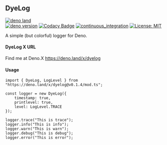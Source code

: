 ## DyeLog

[![deno land](http://img.shields.io/badge/available%20on-deno.land/x-lightgrey.svg?logo=deno&labelColor=darkgreen)](https://deno.land/x/dyelog)\
[![deno version](https://img.shields.io/badge/deno-^1.32-lightgrey?logo=deno)](https://github.com/denoland/deno)
[![Codacy Badge](https://app.codacy.com/project/badge/Grade/df72ddff948f42fb845f0723af219914)](https://app.codacy.com/gh/guildenstern70/DyeLog/dashboard?utm_source=gh&utm_medium=referral&utm_content=&utm_campaign=Badge_grade)
[![continuous_integration](https://github.com/guildenstern70/dyelog/workflows/Deno/badge.svg)](https://github.com/guildenstern70/DyeLog/actions?query=workflow%3ADeno)
[![License: MIT](https://img.shields.io/badge/License-MIT-yellow.svg)](https://opensource.org/licenses/MIT)

A simple (but colorful) logger for Deno.

#### DyeLog X URL

Find me at Deno.X <https://deno.land/x/dyelog>

#### Usage

    import { DyeLog, LogLevel } from "https://deno.land/x/dyelog@v0.1.4/mod.ts";

    const logger = new DyeLog({
        timestamp: true,
        printlevel: true,
        level: LogLevel.TRACE
    });

    logger.trace("This is trace");
    logger.info("This is info");
    logger.warn("This is warn");
    logger.debug("This is debug");
    logger.error("This is error");

